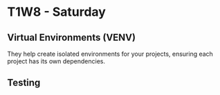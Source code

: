 # T1W8 - Saturday

## Virtual Environments (VENV)

They help create isolated environments for your projects, ensuring each project has its own dependencies.

## Testing



